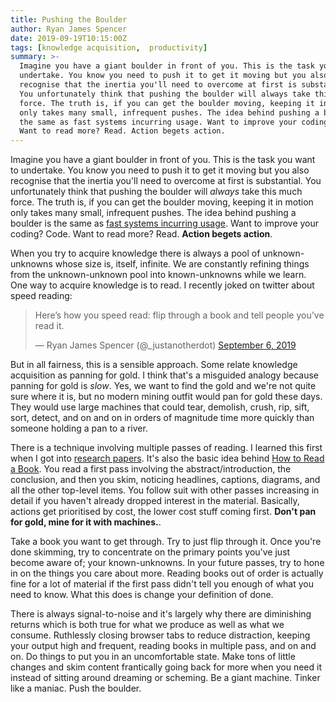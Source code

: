 ```yaml
---
title: Pushing the Boulder
author: Ryan James Spencer
date: 2019-09-19T10:15:00Z
tags: [knowledge acquisition,  productivity]
summary: >-
  Imagine you have a giant boulder in front of you. This is the task you want to
  undertake. You know you need to push it to get it moving but you also
  recognise that the inertia you'll need to overcome at first is substantial.
  You unfortunately think that pushing the boulder will always take this much
  force. The truth is, if you can get the boulder moving, keeping it in motion
  only takes many small, infrequent pushes. The idea behind pushing a boulder is
  the same as fast systems incurring usage. Want to improve your coding? Code.
  Want to read more? Read. Action begets action.
---
```


Imagine you have a giant boulder in front of you. This is the task you want to
undertake. You know you need to push it to get it moving but you also recognise
that the inertia you'll need to overcome at first is substantial. You
unfortunately think that pushing the boulder will _always_ take this much force.
The truth is, if you can get the boulder moving, keeping it in motion only takes
many small, infrequent pushes. The idea behind pushing a boulder is the same as
[fast systems incurring usage](https://jsomers.net/blog/speed-matters). Want to
improve your coding? Code. Want to read more? Read. **Action begets action**.

When you try to acquire knowledge there is always a pool of unknown-unknowns
whose size is, itself, infinite. We are constantly refining things from the
unknown-unknown pool into known-unknowns while we learn. One way to acquire
knowledge is to read. I recently joked on twitter about speed reading:

<blockquote class="twitter-tweet">
  <p lang="en" dir="ltr">
    Here’s how you speed read: flip through a book and tell people you’ve read it.
  </p>
    &mdash; Ryan James Spencer (@_justanotherdot)
  <a href="https://twitter.com/_justanotherdot/status/1170118831219474433?ref_src=twsrc%5Etfw">
    September 6, 2019
  </a>
</blockquote>
<script async src="https://platform.twitter.com/widgets.js" charset="utf-8"></script>

But in all fairness, this is a sensible approach. Some relate knowledge
acquisition as panning for gold. I think that's a misguided analogy because
panning for gold is _slow_. Yes, we want to find the gold and we're not quite
sure where it is, but no modern mining outfit would pan for gold these days.
They would use large machines that could tear, demolish, crush, rip, sift, sort,
detect, and on and on in orders of magnitude time more quickly than someone
holding a pan to a river.

There is a technique involving multiple passes of reading. I learned this first
when I got into [research
papers](https://www.elsevier.com/connect/infographic-how-to-read-a-scientific-paper).
It's also the basic idea behind [How to Read a
Book](https://www.goodreads.com/book/show/567610.How_to_Read_a_Book). You read a
first pass involving the abstract/introduction, the conclusion, and then you
skim, noticing headlines, captions, diagrams, and all the other top-level items.
You follow suit with other passes increasing in detail if you haven't already
dropped interest in the material. Basically, actions get prioritised by cost,
the lower cost stuff coming first. **Don't pan for gold, mine for it with
machines.**.

Take a book you want to get through. Try to just flip through it. Once you're
done skimming, try to concentrate on the primary points you've just become aware
of; your known-unknowns. In your future passes, try to hone in on the things you
care about more. Reading books out of order is actually fine for a lot of
material if the first pass didn't tell you enough of what you need to know. What
this does is change your definition of done.

There is always signal-to-noise and it's largely why there are diminishing
returns which is both true for what we produce as well as what we consume.
Ruthlessly closing browser tabs to reduce distraction, keeping your output high
and frequent, reading books in multiple pass, and on and on. Do things to put
you in an uncomfortable state. Make tons of little changes and skim content
frantically going back for more when you need it instead of sitting around
dreaming or scheming. Be a giant machine. Tinker like a maniac. Push the
boulder.
